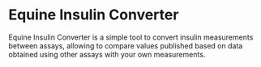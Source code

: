 # Equine Insulin Converter

Equine Insulin Converter is a simple tool to convert insulin measurements 
between assays, allowing to compare values published based on data obtained
using other assays with your own measurements.
